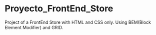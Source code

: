 # Proyecto_FrontEnd_Store

Project of a FrontEnd Store with HTML and CSS only. Using BEM(Block Element Modifier) and GRID.  

